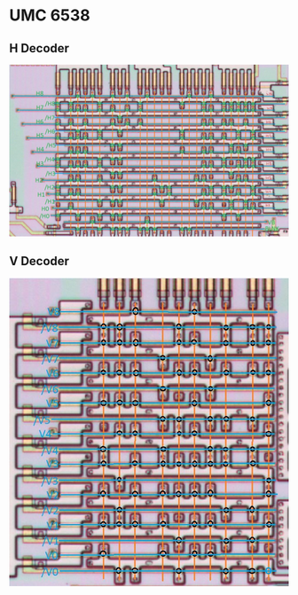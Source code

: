 # UMC 6538

## H Decoder

![hpla](/BreakingNESWiki/imgstore/ppu/6538/hpla.jpg)

## V Decoder

![vpla](/BreakingNESWiki/imgstore/ppu/6538/vpla.jpg)
